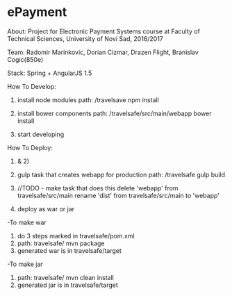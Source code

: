 # ePayment

About:
Project for Electronic Payment Systems course at Faculty of Technical Sciences, University of Novi Sad, 2016/2017

Team:
Radomir Marinkovic, Dorian Cizmar, Drazen Flight, Branislav Cogic(850e)

Stack:
Spring + AngularJS 1.5


How To Develop:

1) install node modules
path: /travelsave
npm install

2) install bower components
path: /travelsafe/src/main/webapp
bower install

3) start developing


How To Deploy:

1) & 2)

3) gulp task that creates webapp for production
path: /travelsafe
gulp build

4) //TODO - make task that does this
delete 'webapp' from travelsafe/src/main
rename 'dist' from travelsafe/src/main to 'webapp'

5) deploy as war or jar

-To make war
1. do 3 steps marked in travelsafe/pom.xml
2. path: travelsafe/
   mvn package
3. generated war is in travelsafe/target

-To make jar
1. path: travelsafe/
   mvn clean install
2. generated jar is in travelsafe/target



